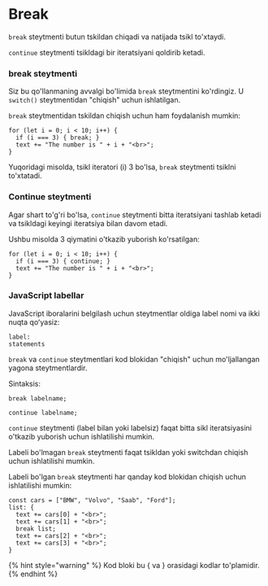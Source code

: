 # Break

`break` steytmenti butun tskildan chiqadi va natijada tsikl to'xtaydi.

`continue` steytmenti tsikldagi bir iteratsiyani qoldirib ketadi.

### break steytmenti

Siz bu qo'llanmaning avvalgi bo'limida `break` steytmentini ko'rdingiz. U `switch()` steytmentidan "chiqish" uchun ishlatilgan.

`break` steytmentidan tskildan chiqish uchun ham foydalanish mumkin:

```
for (let i = 0; i < 10; i++) {
  if (i === 3) { break; }
  text += "The number is " + i + "<br>";
}
```

Yuqoridagi misolda, tsikl iteratori (i) 3 bo'lsa, `break`  steytmenti tsiklni to'xtatadi.

### Continue steytmenti

Agar shart to'g'ri bo'lsa, `continue` steytmenti bitta iteratsiyani tashlab ketadi va tsikldagi keyingi iteratsiya bilan davom etadi.

Ushbu misolda 3 qiymatini o'tkazib yuborish ko'rsatilgan:

```
for (let i = 0; i < 10; i++) {
  if (i === 3) { continue; }
  text += "The number is " + i + "<br>";
}
```

### JavaScript labellar

JavaScript iboralarini belgilash uchun steytmentlar oldiga label nomi va ikki nuqta qoʻyasiz:

```
label:
statements
```

`break` va `continue` steytmentlari kod blokidan "chiqish" uchun mo'ljallangan yagona steytmentlardir.

Sintaksis:

```
break labelname;

continue labelname;
```

`continue` steytmenti (label bilan yoki labelsiz) faqat bitta sikl iteratsiyasini o'tkazib yuborish uchun ishlatilishi mumkin.

Labeli bo'lmagan `break` steytmenti faqat tsikldan yoki switchdan chiqish uchun ishlatilishi mumkin.

Labeli bo'lgan  `break` steytmenti har qanday kod blokidan chiqish uchun ishlatilishi mumkin:

```
const cars = ["BMW", "Volvo", "Saab", "Ford"];
list: {
  text += cars[0] + "<br>";
  text += cars[1] + "<br>";
  break list;
  text += cars[2] + "<br>";
  text += cars[3] + "<br>";
}
```

{% hint style="warning" %}
Kod bloki bu { va } orasidagi kodlar to'plamidir.
{% endhint %}
